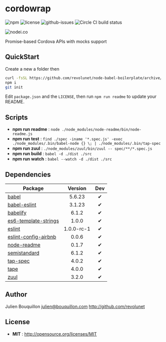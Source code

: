 # cordowrap

![npm](https://img.shields.io/npm/v/cordowrap.svg) ![license](https://img.shields.io/npm/l/cordowrap.svg) ![github-issues](https://img.shields.io/github/issues/revolunet/cordowrap.svg) ![Circle CI build status](https://circleci.com/gh/revolunet/cordowrap.svg?style=svg)

![nodei.co](https://nodei.co/npm/cordowrap.png?downloads=true&downloadRank=true&stars=true)

Promise-based Cordova APIs with mocks support






## QuickStart

Create a new a folder then

```sh
curl -fsSL https://github.com/revolunet/node-babel-boilerplate/archive/master.tar.gz | tar -xz --strip-components=1 node-babel-boilerplate-master
npm i
git init
```

Edit `package.json` and the `LICENSE`, then run `npm run readme` to update your README.

## Scripts

 - **npm run readme** : `node ./node_modules/node-readme/bin/node-readme.js`
 - **npm run test** : `find ./spec -iname '*.spec.js' -exec ./node_modules/.bin/babel-node {} \; | ./node_modules/.bin/tap-spec`
 - **npm run zuul** : `./node_modules/zuul/bin/zuul -- spec/**/*.spec.js`
 - **npm run build** : `babel -d ./dist ./src`
 - **npm run watch** : `babel --watch -d ./dist ./src`

## Dependencies

Package | Version | Dev
--- |:---:|:---:
[babel](https://www.npmjs.com/package/babel) | 5.6.23 | ✔
[babel-eslint](https://www.npmjs.com/package/babel-eslint) | 3.1.23 | ✔
[babelify](https://www.npmjs.com/package/babelify) | 6.1.2 | ✔
[es6-template-strings](https://www.npmjs.com/package/es6-template-strings) | 1.0.0 | ✔
[eslint](https://www.npmjs.com/package/eslint) | 1.0.0-rc-1 | ✔
[eslint-config-airbnb](https://www.npmjs.com/package/eslint-config-airbnb) | 0.0.6 | ✔
[node-readme](https://www.npmjs.com/package/node-readme) | 0.1.7 | ✔
[semistandard](https://www.npmjs.com/package/semistandard) | 6.1.2 | ✔
[tap-spec](https://www.npmjs.com/package/tap-spec) | 4.0.2 | ✔
[tape](https://www.npmjs.com/package/tape) | 4.0.0 | ✔
[zuul](https://www.npmjs.com/package/zuul) | 3.2.0 | ✔


## Author

Julien Bouquillon <julien@bouquillon.com> http://github.com/revolunet

## License

 - **MIT** : http://opensource.org/licenses/MIT
